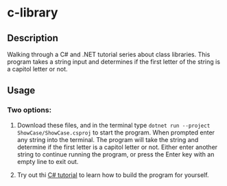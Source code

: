 # c-library


## Description 
  Walking through a C# and .NET tutorial series about class libraries. This program takes a string input and determines if the first letter of the string is a capitol letter or not. 
  
## Usage

### Two options:
        
1. Download these files, and in the terminal type `dotnet run --project ShowCase/ShowCase.csproj` to start the program.  When prompted enter any string into the terminal.  The program will take the string and determine if the first letter is a capitol letter or not.  Either enter another string to continue running the program, or press the Enter key with an empty line to exit out.

2. Try out thi [C# tutorial](https://docs.microsoft.com/en-us/dotnet/core/tutorials/library-with-visual-studio-code) to learn how to build the program for yourself. 

    

